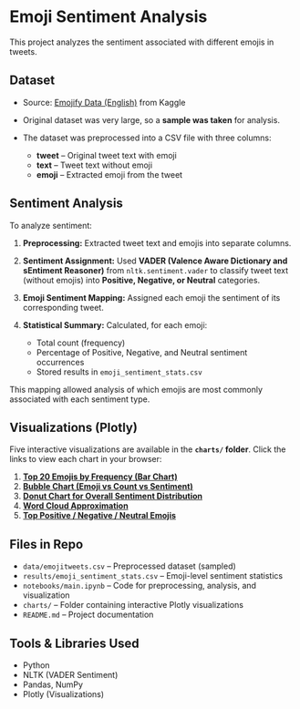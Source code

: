 # Emoji Sentiment Analysis

This project analyzes the sentiment associated with different emojis in tweets.

## Dataset

* Source: [Emojify Data (English)](https://www.kaggle.com/datasets/rexhaif/emojifydata-en) from Kaggle
* Original dataset was very large, so a **sample was taken** for analysis.
* The dataset was preprocessed into a CSV file with three columns:

  * **tweet** – Original tweet text with emoji
  * **text** – Tweet text without emoji
  * **emoji** – Extracted emoji from the tweet

## Sentiment Analysis

To analyze sentiment:

1. **Preprocessing:** Extracted tweet text and emojis into separate columns.
2. **Sentiment Assignment:** Used **VADER (Valence Aware Dictionary and sEntiment Reasoner)** from `nltk.sentiment.vader` to classify tweet text (without emojis) into **Positive, Negative, or Neutral** categories.
3. **Emoji Sentiment Mapping:** Assigned each emoji the sentiment of its corresponding tweet.
4. **Statistical Summary:** Calculated, for each emoji:

   * Total count (frequency)
   * Percentage of Positive, Negative, and Neutral sentiment occurrences
   * Stored results in `emoji_sentiment_stats.csv`

This mapping allowed analysis of which emojis are most commonly associated with each sentiment type.

## Visualizations (Plotly)

Five interactive visualizations are available in the **`charts/` folder**. Click the links to view each chart in your browser:

1. **[Top 20 Emojis by Frequency (Bar Chart)](charts/top_20_emojis.html)**
2. **[Bubble Chart (Emoji vs Count vs Sentiment)](https://htmlpreview.github.io/?https://media.githubusercontent.com/media/arpita0911/DS-ML-Projects/refs/heads/main/emoji-sentiment-explorer/charts/emoji_bubble_chart.html)**
3. **[Donut Chart for Overall Sentiment Distribution](charts/sentiment_distribution.html)**
4. **[Word Cloud Approximation](charts/emoji_wordcloud.html)**
5. **[Top Positive / Negative / Neutral Emojis](charts/top_sentiment_emojis.html)**

## Files in Repo

* `data/emojitweets.csv` – Preprocessed dataset (sampled)
* `results/emoji_sentiment_stats.csv` – Emoji-level sentiment statistics
* `notebooks/main.ipynb` – Code for preprocessing, analysis, and visualization
* `charts/` – Folder containing interactive Plotly visualizations
* `README.md` – Project documentation

## Tools & Libraries Used

* Python
* NLTK (VADER Sentiment)
* Pandas, NumPy
* Plotly (Visualizations)


